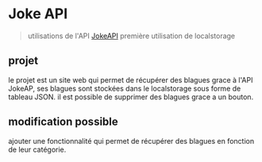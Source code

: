# Joke API
> utilisations de l'API [JokeAPI](https://sv443.net/jokeapi/v2/)
> première utilisation de localstorage

## projet
le projet est un site web qui permet de récupérer des blagues grace à l'API JokeAP, ses blagues sont stockées dans le localstorage sous forme de tableau JSON. il est possible de supprimer des blagues grace a un bouton.

## modification possible
ajouter une fonctionnalité qui permet de récupérer des blagues en fonction de leur catégorie.